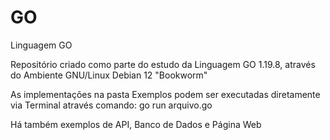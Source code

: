 # GO
Linguagem GO

Repositório criado como parte do estudo da Linguagem GO 1.19.8, através do Ambiente GNU/Linux Debian 12 "Bookworm"

As implementações na pasta Exemplos podem ser executadas diretamente via Terminal através comando: go run arquivo.go

Há também exemplos de API, Banco de Dados e Página Web
